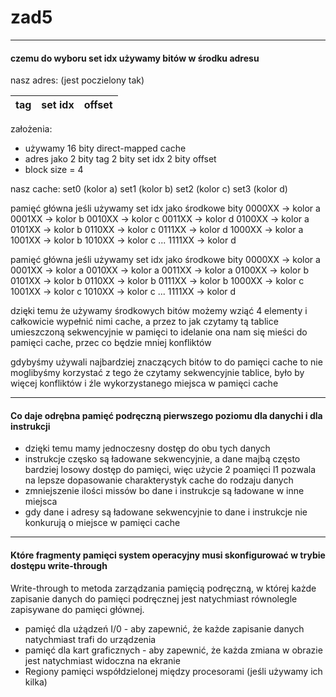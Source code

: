 # zad5 

---

#### czemu do wyboru set idx używamy bitów w środku adresu 
<!-- na wykładzie 56:21  https://youtu.be/wy-AdnZECuY?si=AgOcsrdyOIPONGgj&t=3381 -->

nasz adres: (jest poczielony tak)

| tag | set idx | offset
| --- | ------- | ---

założenia:
* używamy 16 bity direct-mapped cache
* adres jako 2 bity tag 2 bity set idx 2 bity offset
* block size = 4

nasz cache:
set0 (kolor a)
set1 (kolor b)
set2 (kolor c)
set3 (kolor d)

pamięć główna jeśli używamy set idx jako środkowe bity
0000XX -> kolor a
0001XX -> kolor b
0010XX -> kolor c
0011XX -> kolor d
0100XX -> kolor a
0101XX -> kolor b
0110XX -> kolor c
0111XX -> kolor d
1000XX -> kolor a
1001XX -> kolor b
1010XX -> kolor c
...
1111XX -> kolor d

pamięć główna jeśli używamy set idx jako środkowe bity
0000XX -> kolor a
0001XX -> kolor a
0010XX -> kolor a
0011XX -> kolor a
0100XX -> kolor b
0101XX -> kolor b
0110XX -> kolor b
0111XX -> kolor b
1000XX -> kolor c
1001XX -> kolor c
1010XX -> kolor c
...
1111XX -> kolor d

dzięki temu że używamy środkowych bitów możemy wziąć 4 elementy i całkowicie wypełnić nimi cache, a przez to jak czytamy tą tablice umieszczoną sekwencyjnie w pamięci to idelanie ona nam się mieści do pamięci cache, przec co będzie mniej konfliktów

gdybyśmy używali najbardziej znaczących bitów to do pamięci cache to nie moglibyśmy korzystać z tego że czytamy sekwencyjnie tablice, było by więcej konfliktów i źle wykorzystanego miejsca w pamięci cache

---

#### Co daje odrębna pamięć podręczną pierwszego poziomu dla danychi i dla instrukcji

* dzięki temu mamy jednoczesny dostęp do obu tych danych 
* instrukcje częsko są ładowane sekwencyjnie, a dane majbą często bardziej losowy dostęp do pamięci, więc użycie 2 poamięci l1 pozwala na lepsze dopasowanie charakterystyk cache do rodzaju danych
* zmniejszenie ilości missów bo dane i instrukcje są ładowane w inne miejsca 
* gdy dane i adresy są ładowane sekwencyjnie to dane i instrukcje nie konkurują o miejsce w pamięci cache 

---

#### Które fragmenty pamięci system operacyjny musi skonfigurować w trybie dostępu write-through

Write-through to metoda zarządzania pamięcią podręczną, w której każde zapisanie danych do pamięci podręcznej jest natychmiast równolegle zapisywane do pamięci głównej. 


* pamięć dla użądzeń I/0 - aby zapewnić, że każde zapisanie danych natychmiast trafi do urządzenia
* pamięć dla kart graficznych - aby zapewnić, że każda zmiana w obrazie jest natychmiast widoczna na ekranie
* Regiony pamięci współdzielonej między procesorami (jeśli używamy ich kilka)